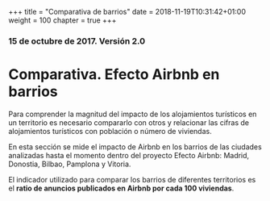 +++
title = "Comparativa de barrios"
date = 2018-11-19T10:31:42+01:00
weight = 100
chapter = true
+++

### 15 de octubre de 2017. Versión 2.0

# Comparativa. Efecto Airbnb en barrios

Para comprender la magnitud del impacto de los alojamientos turísticos en un territorio es necesario compararlo con otros y relacionar las cifras de alojamientos turísticos con población o número de viviendas.

En esta sección se mide el impacto de Airbnb en los barrios de las ciudades analizadas hasta el momento dentro del proyecto Efecto Airbnb: Madrid, Donostia, Bilbao, Pamplona y Vitoria.

El indicador utilizado para comparar los barrios de diferentes territorios es el **ratio de anuncios publicados en Airbnb por cada 100 viviendas**.
